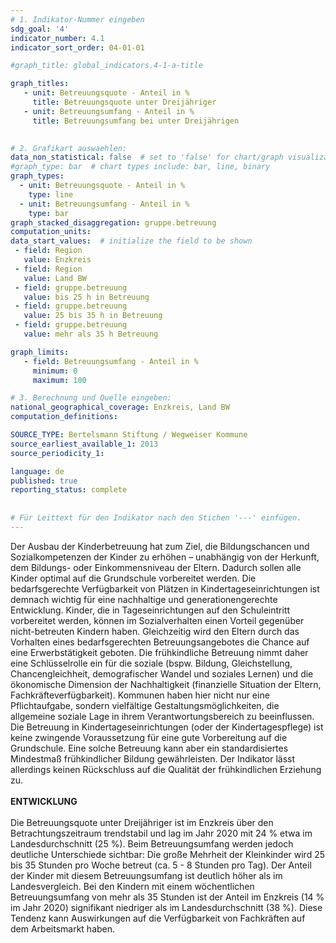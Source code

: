 ```yaml
---
# 1. Indikator-Nummer eingeben 
sdg_goal: '4' 
indicator_number: 4.1
indicator_sort_order: 04-01-01

#graph_title: global_indicators.4-1-a-title

graph_titles:
   - unit: Betreuungsquote - Anteil in %
     title: Betreuungsquote unter Dreijähriger
   - unit: Betreuungsumfang - Anteil in %
     title: Betreuungsumfang bei unter Dreijährigen
   

# 2. Grafikart auswaehlen: 
data_non_statistical: false  # set to 'false' for chart/graph visualization and 'true' for jpg/png
#graph_type: bar  # chart types include: bar, line, binary 
graph_types:
  - unit: Betreuungsquote - Anteil in %
    type: line
  - unit: Betreuungsumfang - Anteil in %
    type: bar
graph_stacked_disaggregation: gruppe.betreuung
computation_units:  
data_start_values:  # initialize the field to be shown  
 - field: Region 
   value: Enzkreis
 - field: Region 
   value: Land BW  
 - field: gruppe.betreuung 
   value: bis 25 h in Betreuung
 - field: gruppe.betreuung 
   value: 25 bis 35 h in Betreuung
 - field: gruppe.betreuung 
   value: mehr als 35 h Betreuung

graph_limits:
   - field: Betreuungsumfang - Anteil in %
     minimum: 0
     maximum: 100

# 3. Berechnung und Quelle eingeben: 
national_geographical_coverage: Enzkreis, Land BW
computation_definitions: 

SOURCE_TYPE: Bertelsmann Stiftung / Wegweiser Kommune
source_earliest_available_1: 2013
source_periodicity_1: 

language: de   
published: true 
reporting_status: complete
 
 
# Für Leittext für den Indikator nach den Stichen '---' einfügen. 
---
```


Der Ausbau der Kinderbetreuung hat zum Ziel, die Bildungschancen und Sozialkompetenzen der Kinder zu erhöhen – unabhängig von der Herkunft, dem Bildungs- oder Einkommensniveau der Eltern. Dadurch sollen alle Kinder optimal auf die Grundschule vorbereitet werden. Die bedarfsgerechte Verfügbarkeit von Plätzen in Kindertageseinrichtungen ist demnach wichtig für eine nachhaltige und generationengerechte Entwicklung. Kinder, die in Tageseinrichtungen auf den Schuleintritt vorbereitet werden, können im Sozialverhalten einen Vorteil gegenüber nicht-betreuten Kindern haben. Gleichzeitig wird den Eltern durch das Vorhalten eines bedarfsgerechten Betreuungsangebotes die Chance auf eine Erwerbstätigkeit geboten. Die frühkindliche Betreuung nimmt daher eine Schlüsselrolle ein für die soziale (bspw. Bildung, Gleichstellung, Chancengleichheit, demografischer Wandel und soziales Lernen) und die ökonomische Dimension der Nachhaltigkeit (finanzielle Situation der Eltern, Fachkräfteverfügbarkeit). Kommunen haben hier nicht nur eine Pflichtaufgabe, sondern vielfältige Gestaltungsmöglichkeiten, die allgemeine soziale Lage in ihrem Verantwortungsbereich zu beeinflussen. Die Betreuung in Kindertageseinrichtungen (oder der Kindertagespflege) ist keine zwingende Voraussetzung für eine gute Vorbereitung auf die Grundschule. Eine solche Betreuung kann aber ein standardisiertes Mindestmaß frühkindlicher Bildung gewährleisten. Der Indikator lässt allerdings keinen Rückschluss auf die Qualität der frühkindlichen Erziehung zu. <br>
<br>
**ENTWICKLUNG** <br>
<br>
Die Betreuungsquote unter Dreijähriger ist im Enzkreis über den Betrachtungszeitraum trendstabil und lag im Jahr 2020 mit 24 % etwa im Landesdurchschnitt (25 %). Beim Betreuungsumfang werden jedoch deutliche Unterschiede sichtbar: Die große Mehrheit der Kleinkinder wird 25 bis 35 Stunden pro Woche betreut (ca. 5 - 8 Stunden pro Tag). Der Anteil der Kinder mit diesem Betreuungsumfang ist deutlich höher als im Landesvergleich. Bei den Kindern mit einem wöchentlichen Betreuungsumfang von mehr als 35 Stunden ist der Anteil im Enzkreis (14 % im Jahr 2020) signifikant niedriger als im Landesdurchschnitt (38 %). Diese Tendenz kann Auswirkungen auf die Verfügbarkeit von Fachkräften auf dem Arbeitsmarkt haben.

